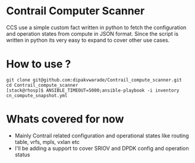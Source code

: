 # Contrail Computer Scanner

CCS use a simple custom fact written in python to fetch the configuration and operation states from compute in JSON format.
Since the script is written in python its very easy to expand to cover other use cases.



# How to use ?
```
git clone git@github.com:dipakvwarade/Contrail_compute_scanner.git
cd Contrail_compute_scanner
[stack@rhosp]$ ANSIBLE_TIMEOUT=5000;ansible-playbook -i inventory cn_compute_snapshot.yml

```

# Whats covered for now
- Mainly Contrail related configuration and operational states like routing table, vrfs, mpls, vxlan etc
- I'll be adding a support to cover SRIOV and DPDK config and operation status




